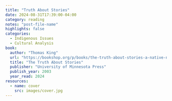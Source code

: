 ```yaml
---
title: "Truth About Stories"
date: 2024-08-31T17:39:00-04:00
category: reading
notes: "post-file-name"
highlights: false
categories:
  - Indigenous Issues
  - Cultural Analysis
book:
  author: "Thomas King"
  url: "https://bookshop.org/p/books/the-truth-about-stories-a-native-narrative-thomas-king/9397963?ean=9780816646272"
  title: "The Truth About Stories"
  publisher: "University of Minnesota Press"
  publish_year: 2003
  year_read: 2024
resources:
  - name: cover
    src: images/cover.jpg
---
```


